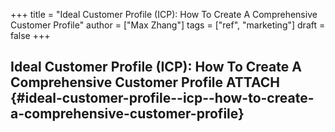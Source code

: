 +++
title = "Ideal Customer Profile (ICP): How To Create A Comprehensive Customer Profile"
author = ["Max Zhang"]
tags = ["ref", "marketing"]
draft = false
+++

## Ideal Customer Profile (ICP): How To Create A Comprehensive Customer Profile <span class="tag"><span class="ATTACH">ATTACH</span></span> {#ideal-customer-profile--icp--how-to-create-a-comprehensive-customer-profile}
